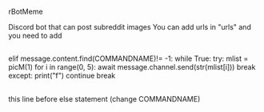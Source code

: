 rBotMeme

Discord bot that can post subreddit images 
You can add urls in "urls" and you need to add
##
elif message.content.find(COMMANDNAME)!= -1:
            while True:
                try:
                    mlist = picM(1)
                    for i in range(0, 5):
                        await message.channel.send(str(mlist[i]))
                    break
                except:
                    print("f")
                    continue
                break
##
this line before else statement (change COMMANDNAME)
